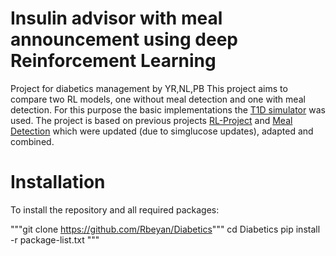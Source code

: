 # Insulin advisor with meal announcement using deep Reinforcement Learning

Project for diabetics management by YR,NL,PB
This project aims to compare two RL models, one without meal detection and one with meal detection. 
For this purpose the basic implementations the [T1D simulator](https://github.com/jxx123/simglucose) was used. 
The project is based on previous projects [RL-Project](https://github.com/miopp2/diabetes-RL-project/tree/main) and [Meal Detection](https://github.com/bodging/DiabetsTechMeatDetection) which were updated (due to simglucose updates), adapted and combined.

# Installation

To install the repository and all required packages:

"""git clone https://github.com/Rbeyan/Diabetics"""
cd Diabetics
pip install -r package-list.txt
"""


